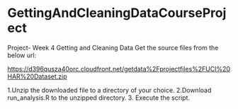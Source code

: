 # GettingAndCleaningDataCourseProject
Project- Week 4 Getting and Cleaning Data
Get the source files from the below url:

https://d396qusza40orc.cloudfront.net/getdata%2Fprojectfiles%2FUCI%20HAR%20Dataset.zip

1.Unzip the downloaded file to a directory of your choice.
2.Download run_analysis.R to the unzipped directory.
3. Execute the script.
